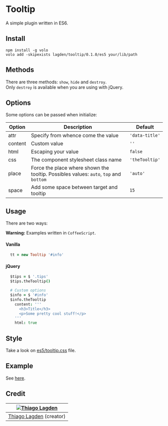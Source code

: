 Tooltip
=======

A simple plugin written in ES6.

## Install

```shell
npm install -g volo
volo add -skipexists lagden/tooltip/0.1.0/es5 your/lib/path
```

## Methods

There are three methods: `show`, `hide` and `destroy`.  
Only `destroy` is available when you are using with jQuery.

## Options

Some options can be passed when initialize:

| Option | Description | Default |
| --- | --- | --- |
| attr | Specify from whence come the value | `'data-title'` |
| content | Custom value | `''` |
| html | Escaping your value | `false` |
| css | The component stylesheet class name | `'theTooltip'` |
| place | Force the place where shown the tooltip. Possibles values: `auto`, `top` and `bottom` | `'auto'` |
| space | Add some space between target and tooltip | `15` |

## Usage

There are two ways:

**Warning:**
Examples written in `CoffeeScript`.

#### Vanilla

```coffeescript
  tt = new Tooltip '#info'
```

#### jQuery

```coffeescript
  $tips = $ '.tips'
  $tips.theTooltip()

  # Custom options
  $info = $ '#info'
  $info.theTooltip
    content: '''
      <h3>Title</h3>
      <p>Some pretty cool stuff!</p>
    '''
    html: true
```

## Style

Take a look on [es5/tooltip.css](https://github.com/lagden/tooltip/blob/master/es5/tooltip.css) file.

## Example

See [here](http://lagden.github.io/tooltip/).

## Credit

| [![Thiago Lagden](http://gravatar.com/avatar/bfe5ce4cb209f3e4f4584e1f5aa209c6.png?s=144)](http://lagden.in) |
| :-----------: |
| [Thiago Lagden](http://lagden.in) (creator) |
